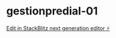# gestionpredial-01

[Edit in StackBlitz next generation editor ⚡️](https://stackblitz.com/~/github.com/fecatala/gestionpredial-01)